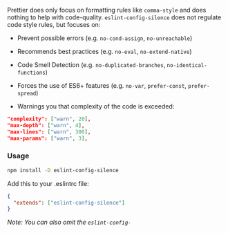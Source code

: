 Prettier does only focus on formatting rules like `comma-style` and does nothing to help with code-quality.
`eslint-config-silence` does not regulate code style rules, but focuses on:

* Prevent possible errors (e.g. `no-cond-assign`, `no-unreachable`)

* Recommends best practices (e.g. `no-eval`, `no-extend-native`)

* Code Smell Detection (e.g. `no-duplicated-branches`, `no-identical-functions`)

* Forces the use of ES6+ features (e.g. `no-var`, `prefer-const`, `prefer-spread`)

* Warnings you that complexity of the code is exceeded:
```json
"complexity": ["warn", 20],
"max-depth": ["warn", 4],
"max-lines": ["warn", 300],
"max-params": ["warn", 3],
```

### Usage
```bash
npm install -D eslint-config-silence
```

Add this to your .eslintrc file:
```json
{
  "extends": ["eslint-config-silence"]
}
```

*Note: You can also omit the `eslint-config-`*
